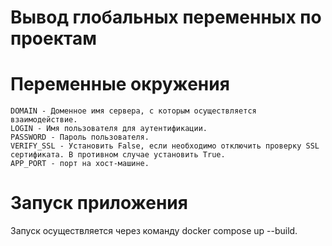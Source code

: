 # Вывод глобальных переменных по проектам

# Переменные окружения

    DOMAIN - Доменное имя сервера, с которым осуществляется взаимодействие.
    LOGIN - Имя пользователя для аутентификации.
    PASSWORD - Пароль пользователя.
    VERIFY_SSL - Установить False, если необходимо отключить проверку SSL сертификата. В противном случае установить True.
    APP_PORT - порт на хост-машине.


# Запуск приложения

Запуск осуществляется через команду docker compose up --build. 
